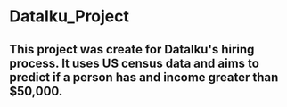 # DataIku_Project

## This project was create for DataIku's hiring process. It uses US census data and aims to predict if a person has and income greater than $50,000.
